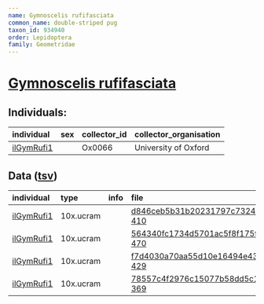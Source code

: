 ```yaml
---
name: Gymnoscelis rufifasciata
common_name: double-striped pug
taxon_id: 934940
order: Lepidoptera
family: Geometridae
---
```


# [Gymnoscelis rufifasciata](https://www.ebi.ac.uk/ena/data/taxonomy/v1/taxon/tax-id/934940)

## Individuals:

| individual | sex | collector_id | collector_organisation |
| :--------- | :-: | :----------- | :--------------------- |
| [ilGymRufi1](ilGymRufi1.md) |  | Ox0066 | University of Oxford |

## Data ([tsv](Gymnoscelis_rufifasciata_data.tsv))

| individual | type | info | file |
| :--------- | :--- | :--- | :--- |
| [ilGymRufi1](ilGymRufi1.md) | 10x.ucram |  | [d846ceb5b31b20231797c732445f00b4-410](https://darwin.cog.sanger.ac.uk/insects/Gymnoscelis_rufifasciata/ilGymRufi1/genomic_data/10x/31782_8%231.cram) |
| [ilGymRufi1](ilGymRufi1.md) | 10x.ucram |  | [564340fc1734d5701ac5f8f175fb7e98-470](https://darwin.cog.sanger.ac.uk/insects/Gymnoscelis_rufifasciata/ilGymRufi1/genomic_data/10x/31782_8%232.cram) |
| [ilGymRufi1](ilGymRufi1.md) | 10x.ucram |  | [f7d4030a70aa55d10e16494e43153385-429](https://darwin.cog.sanger.ac.uk/insects/Gymnoscelis_rufifasciata/ilGymRufi1/genomic_data/10x/31782_8%233.cram) |
| [ilGymRufi1](ilGymRufi1.md) | 10x.ucram |  | [78557c4f2976c15077b58dd5c13a11d7-369](https://darwin.cog.sanger.ac.uk/insects/Gymnoscelis_rufifasciata/ilGymRufi1/genomic_data/10x/31782_8%234.cram) |
